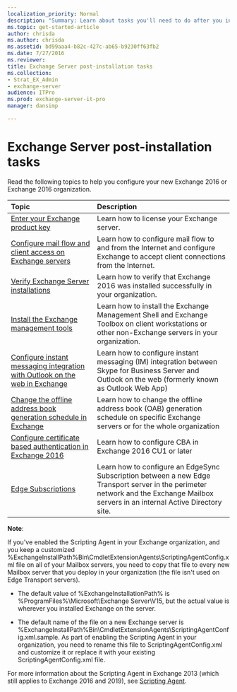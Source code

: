 ```yaml
---
localization_priority: Normal
description: "Summary: Learn about tasks you'll need to do after you install Exchange 2016 or Exchange 2019."
ms.topic: get-started-article
author: chrisda
ms.author: chrisda
ms.assetid: bd99aaa4-b82c-427c-ab65-b9230ff63fb2
ms.date: 7/27/2016
ms.reviewer: 
title: Exchange Server post-installation tasks
ms.collection:
- Strat_EX_Admin
- exchange-server
audience: ITPro
ms.prod: exchange-server-it-pro
manager: dansimp

---
```


# Exchange Server post-installation tasks

Read the following topics to help you configure your new Exchange 2016 or Exchange 2016 organization.

|**Topic**|**Description**|
|:-----|:-----|
|[Enter your Exchange product key](enter-product-key.md)|Learn how to license your Exchange server.|
|[Configure mail flow and client access on Exchange servers](configure-mail-flow-and-client-access.md)|Learn how to configure mail flow to and from the Internet and configure Exchange to accept client connections from the Internet.|
|[Verify Exchange Server installations](verify-installation.md)|Learn how to verify that Exchange 2016 was installed successfully in your organization.|
|[Install the Exchange management tools](install-management-tools.md)|Learn how to install the Exchange Management Shell and Exchange Toolbox on client workstations or other non-Exchange servers in your organization.|
|[Configure instant messaging integration with Outlook on the web in Exchange](configure-im-integration-with-owa.md)|Learn how to configure instant messaging (IM) integration between Skype for Business Server and Outlook on the web (formerly known as Outlook Web App)|
|[Change the offline address book generation schedule in Exchange](change-oab-generation-schedule.md)|Learn how to change the offline address book (OAB) generation schedule on specific Exchange servers or for the whole organization|
|[Configure certificate based authentication in Exchange 2016](configure-certificate-based-auth.md)|Learn how to configure CBA in Exchange 2016 CU1 or later|
|[Edge Subscriptions](../../architecture/edge-transport-servers/edge-subscriptions.md)|Learn how to configure an EdgeSync Subscription between a new Edge Transport server in the perimeter network and the Exchange Mailbox servers in an internal Active Directory site.|

**Note**:

If you've enabled the Scripting Agent in your Exchange organization, and you keep a customized %ExchangeInstallPath%Bin\CmdletExtensionAgents\ScriptingAgentConfig.xml file on all of your Mailbox servers, you need to copy that file to every new Mailbox server that you deploy in your organization (the file isn't used on Edge Transport servers).

- The default value of %ExchangeInstallationPath% is %ProgramFiles%\Microsoft\Exchange Server\V15\, but the actual value is wherever you installed Exchange on the server.

- The default name of the file on a new Exchange server is %ExchangeInstallPath%Bin\CmdletExtensionAgents\ScriptingAgentConfig.xml.sample. As part of enabling the Scripting Agent in your organization, you need to rename this file to ScriptingAgentConfig.xml and customize it or replace it with your existing ScriptingAgentConfig.xml file.

For more information about the Scripting Agent in Exchange 2013 (which still applies to Exchange 2016 and 2019), see [Scripting Agent](https://docs.microsoft.com/en-us/Exchange/cmdlet-extension-agents-exchange-2013-help#scripting-agent).
